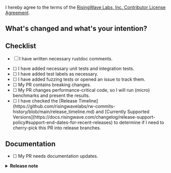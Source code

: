 I hereby agree to the terms of the [RisingWave Labs, Inc. Contributor License Agreement](https://raw.githubusercontent.com/risingwavelabs/risingwave/17af8a747593ebdbfa826691daf75bdab7d14fa0/.github/contributor-license-agreement.txt).



## What's changed and what's your intention?

<!--

**Please do not leave this empty!**

Please explain **IN DETAIL** what the changes are in this PR and why they are needed:

- Summarize your change (**mandatory**)
- How does this PR work? Need a brief introduction for the changed logic (optional)
- Describe clearly one logical change and avoid lazy messages (optional)
- Describe any limitations of the current code (optional)
- Refer to a related PR or issue link (optional)

-->

## Checklist

- [ ] I have written necessary rustdoc comments.
- [ ] <!-- OPTIONAL --> I have added necessary unit tests and integration tests.
- [ ] <!-- OPTIONAL --> I have added test labels as necessary. <!-- See https://github.com/risingwavelabs/risingwave/blob/main/docs/developer-guide.md#ci-labels-guide) -->
- [ ] <!-- OPTIONAL --> I have added fuzzing tests or opened an issue to track them. <!-- Recommended for new SQL features, see #7934 -->
- [ ] <!-- OPTIONAL --> My PR contains breaking changes. <!-- If it deprecates some features, please create a tracking issue to remove them in the future -->
- [ ] <!-- OPTIONAL --> My PR changes performance-critical code, so I will run (micro) benchmarks and present the results. <!-- To manually trigger a benchmark, please check out [Notion](https://www.notion.so/risingwave-labs/Manually-trigger-nexmark-performance-dashboard-test-b784f1eae1cf48889b2645d020b6b7d3). -->
- [ ] <!-- OPTIONAL --> I have checked the [Release Timeline](https://github.com/risingwavelabs/rw-commits-history/blob/main/release_timeline.md) and [Currently Supported Versions](https://docs.risingwave.com/changelog/release-support-policy#support-end-dates-for-recent-releases) to determine if I need to cherry-pick this PR into release branches. <!-- Please check out the [details](https://github.com/risingwavelabs/risingwave/blob/main/CONTRIBUTING.md) --> 


## Documentation

- [ ] <!-- OPTIONAL --> My PR needs documentation updates. <!-- Please use the **Release note** section below to summarize the impact on users -->

<details>
<summary><b>Release note</b></summary>

<!--
If this PR includes changes that directly affect users or other significant modifications relevant to the community, kindly draft a release note to provide a concise summary of these changes.

Please prioritize highlighting the impact these changes will have on users.
Discuss technical details in the "What's changed" section, and focus on the impact on users in the release note.

You should also mention the environment or conditions where the impact may occur.
-->

</details>

